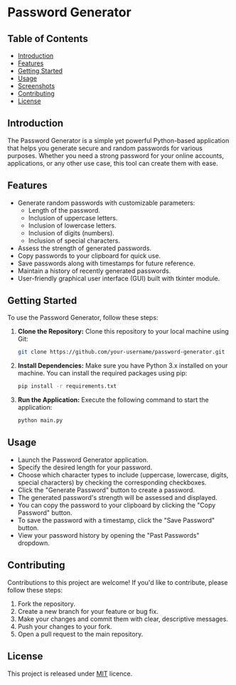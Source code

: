 # Password Generator

## Table of Contents
- [Introduction](#introduction)
- [Features](#features)
- [Getting Started](#getting-started)
- [Usage](#usage)
- [Screenshots](#screenshots)
- [Contributing](#contributing)
- [License](#license)

## Introduction
The Password Generator is a simple yet powerful Python-based application that helps you generate secure and random passwords for various purposes. Whether you need a strong password for your online accounts, applications, or any other use case, this tool can create them with ease.

## Features
- Generate random passwords with customizable parameters:
  - Length of the password.
  - Inclusion of uppercase letters.
  - Inclusion of lowercase letters.
  - Inclusion of digits (numbers).
  - Inclusion of special characters.
- Assess the strength of generated passwords.
- Copy passwords to your clipboard for quick use.
- Save passwords along with timestamps for future reference.
- Maintain a history of recently generated passwords.
- User-friendly graphical user interface (GUI) built with tkinter module.

## Getting Started
To use the Password Generator, follow these steps:

1. **Clone the Repository:** Clone this repository to your local machine using Git:
   ```bash
   git clone https://github.com/your-username/password-generator.git

2. **Install Dependencies:** Make sure you have Python 3.x installed on your machine. You can install the required packages using pip:
    ```bash
    pip install -r requirements.txt

3. **Run the Application:** Execute the following command to start the application:
   ```bash
   python main.py

## Usage
- Launch the Password Generator application.
- Specify the desired length for your password.
- Choose which character types to include (uppercase, lowercase, digits, special characters) by checking the corresponding checkboxes.
- Click the "Generate Password" button to create a password.
- The generated password's strength will be assessed and displayed.
- You can copy the password to your clipboard by clicking the "Copy Password" button.
- To save the password with a timestamp, click the "Save Password" button.
- View your password history by opening the "Past Passwords" dropdown.


## Contributing

Contributions to this project are welcome! If you'd like to contribute, please follow these steps:

1. Fork the repository.
2. Create a new branch for your feature or bug fix.
3. Make your changes and commit them with clear, descriptive messages.
4. Push your changes to your fork.
5. Open a pull request to the main repository.


## License

This project is released under [MIT](https://choosealicense.com/licenses/mit/) licence.

